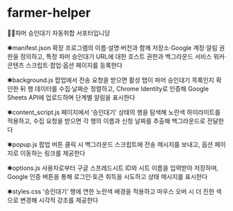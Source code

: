 # farmer-helper
👩‍🌾파머 승인대기 자동취합 서포터입니당

✱manifest.json
확장 프로그램의 이름·설명·버전과 함께 저장소·Google 계정·알림 권한을 정의하고, 특정 파머 승인대기 URL에 대한 호스트 권한과 백그라운드 서비스 워커·콘텐츠 스크립트·팝업·옵션 페이지를 등록한다<br>

✱background.js
팝업에서 전송 요청을 받으면 활성 탭이 파머 승인대기 목록인지 확인한 뒤 행 데이터를 수집·날짜순 정렬하고, Chrome Identity로 인증해 Google Sheets API에 업로드하며 단계별 알림을 표시한다<br>

✱content_script.js
페이지에서 ‘승인대기’ 상태의 행을 탐색해 노란색 하이라이트를 적용하고, 수집 요청을 받으면 각 행의 이름과 신청 날짜를 추출해 백그라운드로 전달한다<br>

✱popup.js
팝업 버튼 클릭 시 백그라운드 스크립트에 전송 메시지를 보내고, 옵션 페이지로 이동하는 링크를 제공한다<br>

✱options.js
사용자로부터 구글 스프레드시트 ID와 시트 이름을 입력받아 저장하며, Google 인증 버튼을 통해 로그인·토큰 취득을 시도하고 상태 메시지를 표시한다<br>

✱styles.css
‘승인대기’ 행에 연한 노란색 배경을 적용하고 마우스 오버 시 더 진한 색으로 변경해 시각적 강조를 제공한다<br>
